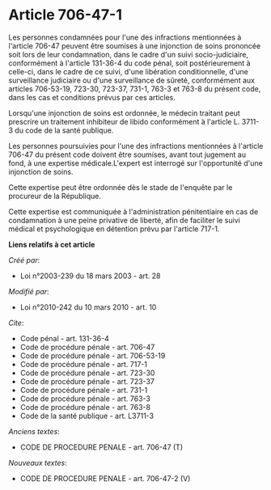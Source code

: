 # Article 706-47-1

Les personnes condamnées pour l'une des infractions mentionnées à l'article 706-47 peuvent être soumises à une injonction de
soins prononcée soit lors de leur condamnation, dans le cadre d'un suivi socio-judiciaire, conformément à l'article 131-36-4
du code pénal, soit postérieurement à celle-ci, dans le cadre de ce suivi, d'une libération conditionnelle, d'une
surveillance judiciaire ou d'une surveillance de sûreté, conformément aux articles 706-53-19, 723-30, 723-37, 731-1, 763-3 et
763-8 du présent code, dans les cas et conditions prévus par ces articles. 

Lorsqu'une injonction de soins est ordonnée, le médecin traitant peut prescrire un traitement inhibiteur de libido
conformément à l'article L. 3711-3 du code de la santé publique. 

Les personnes poursuivies pour l'une des infractions mentionnées à l'article 706-47 du présent code doivent être soumises,
avant tout jugement au fond, à une expertise médicale.L'expert est interrogé sur l'opportunité d'une injonction de soins. 

Cette expertise peut être ordonnée dès le stade de l'enquête par le procureur de la République. 

Cette expertise est communiquée à l'administration pénitentiaire en cas de condamnation à une peine privative de liberté,
afin de faciliter le suivi médical et psychologique en détention prévu par l'article 717-1.

**Liens relatifs à cet article**

_Créé par_:

  - Loi n°2003-239 du 18 mars 2003 - art. 28

_Modifié par_:

  - Loi n°2010-242 du 10 mars 2010 - art. 10

_Cite_:

  - Code pénal - art. 131-36-4
  - Code de procédure pénale - art. 706-47
  - Code de procédure pénale - art. 706-53-19
  - Code de procédure pénale - art. 717-1
  - Code de procédure pénale - art. 723-30
  - Code de procédure pénale - art. 723-37
  - Code de procédure pénale - art. 731-1
  - Code de procédure pénale - art. 763-3
  - Code de procédure pénale - art. 763-8
  - Code de la santé publique - art. L3711-3

_Anciens textes_:

  - CODE DE PROCEDURE PENALE - art. 706-47 (T)

_Nouveaux textes_:

  - CODE DE PROCEDURE PENALE - art. 706-47-2 (V)

